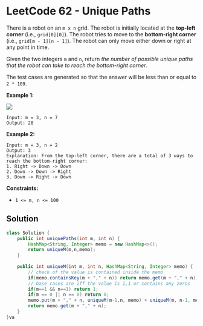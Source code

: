 # LeetCode 62 - Unique Paths



There is a robot on an `m x n` grid. The robot is initially located at the **top-left corner** (i.e., `grid[0][0]`). The robot tries to move to the **bottom-right corner** (i.e., `grid[m - 1][n - 1]`). The robot can only move either down or right at any point in time.

Given the two integers `m` and `n`, return _the number of possible unique paths that the robot can take to reach the bottom-right corner_.

The test cases are generated so that the answer will be less than or equal to `2 * 109`.

&#x20;

**Example 1:**

![](https://assets.leetcode.com/uploads/2018/10/22/robot\_maze.png)

```
Input: m = 3, n = 7
Output: 28
```

**Example 2:**

```
Input: m = 3, n = 2
Output: 3
Explanation: From the top-left corner, there are a total of 3 ways to reach the bottom-right corner:
1. Right -> Down -> Down
2. Down -> Down -> Right
3. Down -> Right -> Down
```

&#x20;

**Constraints:**

* `1 <= m, n <= 100`

## Solution

```java
class Solution {
    public int uniquePaths(int m, int n) {
        HashMap<String, Integer> memo = new HashMap<>();
        return uniqueM(m,n,memo);
    }
    
    public int uniqueM(int m, int n, HashMap<String, Integer> memo) {
        // check of the value is contained inside the memo
        if(memo.containsKey(m + "," + n)) return memo.get(m + "," + n);
        // base cases are iff the value is 1,1 or contains any zeros
        if(m==1 && n==1) return 1;
        if(m == 0 || n == 0) return 0;
        memo.put(m + "," + n, uniqueM(m-1,n, memo) + uniqueM(m, n-1, memo));
        return memo.get(m + "," + n);
    }
}va
```

